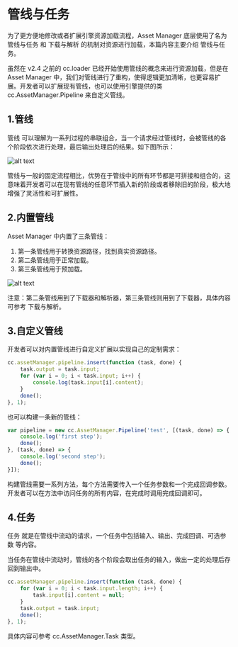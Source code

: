 # 管线与任务
为了更方便地修改或者扩展引擎资源加载流程，Asset Manager 底层使用了名为 管线与任务 和 下载与解析 的机制对资源进行加载，本篇内容主要介绍 管线与任务。

虽然在 v2.4 之前的 cc.loader 已经开始使用管线的概念来进行资源加载，但是在 Asset Manager 中，我们对管线进行了重构，使得逻辑更加清晰，也更容易扩展。开发者可以扩展现有管线，也可以使用引擎提供的类 cc.AssetManager.Pipeline 来自定义管线。


## 1.管线
管线 可以理解为一系列过程的串联组合，当一个请求经过管线时，会被管线的各个阶段依次进行处理，最后输出处理后的结果。如下图所示：

![alt text](https://docs.cocos.com/creator/2.4/manual/assets/pipeline.Dtju4k38.png)

管线与一般的固定流程相比，优势在于管线中的所有环节都是可拼接和组合的，这意味着开发者可以在现有管线的任意环节插入新的阶段或者移除旧的阶段，极大地增强了灵活性和可扩展性。

## 2.内置管线
Asset Manager 中内置了三条管线：
1. 第一条管线用于转换资源路径，找到真实资源路径。
2. 第二条管线用于正常加载。
3. 第三条管线用于预加载。

![alt text](https://docs.cocos.com/creator/2.4/manual/assets/builtin-pipeline.7qNgV8LU.jpg)

注意：第二条管线用到了下载器和解析器，第三条管线则用到了下载器，具体内容可参考 下载与解析。

## 3.自定义管线
开发者可以对内置管线进行自定义扩展以实现自己的定制需求：

```js
cc.assetManager.pipeline.insert(function (task, done) {
    task.output = task.input; 
    for (var i = 0; i < task.input; i++) {
        console.log(task.input[i].content);
    }
    done();
}, 1);
```

也可以构建一条新的管线：
```js
var pipeline = new cc.AssetManager.Pipeline('test', [(task, done) => {
    console.log('first step');
    done();
}, (task, done) => {
    console.log('second step');
    done();
}]);
```

构建管线需要一系列方法，每个方法需要传入一个任务参数和一个完成回调参数。开发者可以在方法中访问任务的所有内容，在完成时调用完成回调即可。

## 4.任务
任务 就是在管线中流动的请求，一个任务中包括输入、输出、完成回调、可选参数 等内容。

当任务在管线中流动时，管线的各个阶段会取出任务的输入，做出一定的处理后存回到输出中。
```js
cc.assetManager.pipeline.insert(function (task, done) {
    for (var i = 0; i < task.input.length; i++) {
        task.input[i].content = null;
    }
    task.output = task.input;
    done();
}, 1);
```

具体内容可参考 cc.AssetManager.Task 类型。
